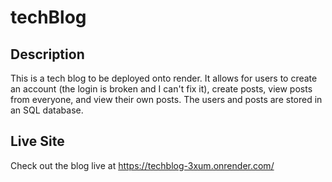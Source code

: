 # techBlog
## Description
This is a tech blog to be deployed onto render.  It allows for users to create an account (the login is broken and I can't fix it), create posts, view posts from everyone, and view their own posts.  The users and posts are stored in an SQL database.
## Live Site
Check out the blog live at https://techblog-3xum.onrender.com/ 